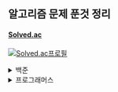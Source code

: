 ## 알고리즘 문제 푼것 정리

#### <a href = "https://solved.ac/">Solved.ac</a>
[![Solved.ac프로필](http://mazassumnida.wtf/api/v2/generate_badge?boj=ccc96360)](https://solved.ac/profile/ccc96360)

<details>
<summary>백준</summary>
<div markdown="1">

<details>
<summary>Bronze</summary>
<div markdown="1">

| 번호 | 문제이름 | 난이도 |
| --- |:---:| :---:|
1000 | [A+B](https://www.acmicpc.net/problem/1000) | Bronze V
1271 | [엄청난 부자2](https://www.acmicpc.net/problem/1271) | Bronze V
15727 | [조별과제를 할려는데 조장이 사라졌다.](https://www.acmicpc.net/problem/15727) | Bronze V
1297 | [TV 크기](https://www.acmicpc.net/problem/1297) | Bronze IV
1330 | [두 수 비교하기](https://www.acmicpc.net/problem/1330) | Bronze IV
1009 | [분산처리](https://www.acmicpc.net/problem/1009) | Bronze III
1085 | [직사각형에서 탈출](https://www.acmicpc.net/problem/1085) | Bronze III
1267 | [핸드폰 요금](https://www.acmicpc.net/problem/1267) | Bronze III
1547 | [공](https://www.acmicpc.net/problem/1547) | Bronze III
1284 | [집 주소](https://www.acmicpc.net/problem/1284) | Bronze III
2884 | [알람 시계](https://www.acmicpc.net/problem/2884) | Bronze III
1942 | [디지털시계](https://www.acmicpc.net/problem/1942) | Bronze III
1075 | [나누기](https://www.acmicpc.net/problem/1075) | Bronze II
1076 | [저항](https://www.acmicpc.net/problem/1076) | Bronze II
1100 | [하얀 칸](https://www.acmicpc.net/problem/1100) | Bronze II
1152 | [단어의 개수](https://www.acmicpc.net/problem/1152) | Bronze II
1159 | [농구 경기](https://www.acmicpc.net/problem/1159) | Bronze II
1225 | [이상한 곱셈](https://www.acmicpc.net/problem/1159) | Bronze II
1032 | [명령 프롬프트](https://www.acmicpc.net/problem/1032) | Bronze I
1110 | [더하기 사이클](https://www.acmicpc.net/problem/1110) | Bronze I
1157 | [단어 공부](https://www.acmicpc.net/problem/1157) | Bronze I
1236 | [성 지키기](https://www.acmicpc.net/problem/1236) | Bronze I
1252 | [이진수 덧셈](https://www.acmicpc.net/problem/1252) | Bronze I
1268 | [임시 반장 정하기](https://www.acmicpc.net/problem/1268) | Bronze I
1259 | [팰린드롬수](https://www.acmicpc.net/problem/1259) | Bronze I
1296 | [데이트](https://www.acmicpc.net/problem/1296) | Bronze I
1312 | [소수](https://www.acmicpc.net/problem/1312) | Bronze I
1308 | [D-Day](https://www.acmicpc.net/problem/1308) | Bronze I
1357 | [뒤집힌 덧셈](https://www.acmicpc.net/problem/1357) | Bronze I
1356 | [유진수](https://www.acmicpc.net/problem/1356) | Bronze I
1388 | [바닥장식](https://www.acmicpc.net/problem/1388) | Bronze I
1453 | [피시방 알바](https://www.acmicpc.net/problem/1453) | Bronze I
1524 | [세준세비](https://www.acmicpc.net/problem/1524) | Bronze I
1855 | [암호](https://www.acmicpc.net/problem/1855) | Bronze I
1977 | [완전제곱수](https://www.acmicpc.net/problem/1977) | Bronze I
2033 | [반올림](https://www.acmicpc.net/problem/2033) | Bronze I
11179 | [2진수 뒤집기](https://www.acmicpc.net/problem/11179) | Bronze I
통계 | 총합 | 37문제
</div>
</details>

<details>
<summary>Silver </summary>
<details>
<summary>Silver V ~ Silver III</summary>
<div markdown="1">

| 번호 | 문제이름 | 난이도 |
| --- |:---:| :---:|
2714 | [문자를 받은 승환이](https://www.acmicpc.net/problem/2714) | Silver V
1913 | [달팽이](https://www.acmicpc.net/problem/1913) | Silver V
1145 | [적어도 대부분의 배수](https://www.acmicpc.net/problem/1145) | Silver V
8979 | [올림픽](https://www.acmicpc.net/problem/8979) | Silver V
2818 | [숙제하기 싫을 때](https://www.acmicpc.net/problem/2818) | Silver V
18511 | [큰 수 구성하기](https://www.acmicpc.net/problem/18511) | Silver V
1037 | [약수](https://www.acmicpc.net/problem/1037) | Silver V
1476 | [날짜 계산](https://www.acmicpc.net/problem/1476) | Silver V
9324 | [진짜 메시지](https://www.acmicpc.net/problem/9324) | Silver V
3724 | [표](https://www.acmicpc.net/problem/3724) | Silver V
9627 | [문장](https://www.acmicpc.net/problem/9627) | Silver V
5555 | [반지](https://www.acmicpc.net/problem/5555) | Silver V
14626 | [ISBN](https://www.acmicpc.net/problem/14626) | Silver V
1544 | [사이클 단어](https://www.acmicpc.net/problem/1544) | Silver V
1812 | [사탕](https://www.acmicpc.net/problem/1812) | Silver V
1063 | [킹](https://www.acmicpc.net/problem/1063) | Silver V
1475 | [방번호](https://www.acmicpc.net/problem/1475) | Silver V
1316 | [그룹 단어 체커](https://www.acmicpc.net/problem/1316) | Silver V
2998 | [8진수](https://www.acmicpc.net/problem/2998) | Silver V
1181 | [단어 정렬](https://www.acmicpc.net/problem/1181) | Silver V
7568 | [덩치](https://www.acmicpc.net/problem/7568) | Silver V
1436 | [영화감독 숌](https://www.acmicpc.net/problem/1436) | Silver V
11651 | [좌표 정렬하기2](https://www.acmicpc.net/problem/11651) | Silver V
11723 | [집합](https://www.acmicpc.net/problem/11723) | Silver V
10610 | [30](https://www.acmicpc.net/problem/10610) | Silver V
11004 | [K번째 수](https://www.acmicpc.net/problem/11004) | Silver V
10867 | [중복 빼고 정렬하기](https://www.acmicpc.net/problem/10867) | Silver V
2822 | [점수 계산](https://www.acmicpc.net/problem/2822) | Silver V
1010 | [다리 놓기](https://www.acmicpc.net/problem/1010) | Silver V
2503 | [숫자 야구](https://www.acmicpc.net/problem/2503) | Silver V
7785 | [회사에 있는 사람](https://www.acmicpc.net/problem/7785) | Silver V
1065 | [한수](https://www.acmicpc.net/problem/1065) | Silver IV
10828 | [스택](https://www.acmicpc.net/problem/10828) | Silver IV
1978 | [소수 찾기](https://www.acmicpc.net/problem/1978) | Silver IV
9012 | [괄호](https://www.acmicpc.net/problem/9012) | Silver IV
1026 | [보물](https://www.acmicpc.net/problem/1026) | Silver IV
1120 | [문자열](https://www.acmicpc.net/problem/1120) | Silver IV
1205 | [등수 구하기](https://www.acmicpc.net/problem/1205) | Silver IV
1049 | [기타줄](https://www.acmicpc.net/problem/1049) | Silver IV
1213 | [팰린드롬 만들기](https://www.acmicpc.net/problem/1213) | Silver IV
1235 | [학생 번호](https://www.acmicpc.net/problem/1235) | Silver IV
1244 | [스위치 켜고 끄기](https://www.acmicpc.net/problem/1244) | Silver IV
1292 | [쉽게 푸는 문제](https://www.acmicpc.net/problem/1292) | Silver IV
1302 | [베스트셀러](https://www.acmicpc.net/problem/1302) | Silver IV
1337 | [올바른 배열](https://www.acmicpc.net/problem/1337) | Silver IV
1343 | [폴리오미노](https://www.acmicpc.net/problem/1343) | Silver IV
1487 | [물건팔기](https://www.acmicpc.net/problem/1487) | Silver IV
1543 | [문서 검색](https://www.acmicpc.net/problem/1543) | Silver IV
1764 | [듣보잡](https://www.acmicpc.net/problem/1764) | Silver IV
2597 | [줄자접기](https://www.acmicpc.net/problem/2597) | Silver IV
1817 | [짐 챙기는 숌](https://www.acmicpc.net/problem/1817) | Silver IV
1620 | [나는야 포켓몬 마스터 이다솜](https://www.acmicpc.net/problem/1620) | Silver IV
1463 | [1로 만들기](https://www.acmicpc.net/problem/1463) | Silver III
9095 | [1,2,3 더하기](https://www.acmicpc.net/problem/9095) | Silver III
1003 | [피보나치 함수](https://www.acmicpc.net/problem/1003) | Silver III
11726 | [2xn 타일링](https://www.acmicpc.net/problem/11726) | Silver III
11399 | [ATM](https://www.acmicpc.net/problem/11399) | Silver III
2193 | [이친수](https://www.acmicpc.net/problem/2193) | Silver III
2606 | [바이러스](https://www.acmicpc.net/problem/2606) | Silver III
11727 | [2xn 타일링2](https://www.acmicpc.net/problem/11727) | Silver III
9461 | [파도반 수열](https://www.acmicpc.net/problem/9461) | Silver III
15649 | [스택 수열](https://www.acmicpc.net/problem/15649) | Silver III
2805 | [나무 자르기](https://www.acmicpc.net/problem/2805) | Silver III
17390 | [이건 꼭 풀어야 해!](https://www.acmicpc.net/problem/17390) | Silver III
10799 | [쇠 막대기](https://www.acmicpc.net/problem/10799) | Silver III
1904 | [01타일](https://www.acmicpc.net/problem/1904) | Silver III
1270 | [전쟁-땅따먹기](https://www.acmicpc.net/problem/1270) | Silver III
1676 | [팩토리얼 0의 개수](https://www.acmicpc.net/problem/1676) | Silver III
1699 | [제곱수의 합](https://www.acmicpc.net/problem/1699) | Silver III
1406 | [에디터](https://www.acmicpc.net/problem/1406) | Silver III
2003 | [수들의 합 2](https://www.acmicpc.net/problem/2003) | Silver III
10974 | [모든 순열](https://www.acmicpc.net/problem/10974) | Silver III
2630 | [색종이 만들기](https://www.acmicpc.net/problem/2630) | Silver III
11659 | [구간 합 구하기 4](https://www.acmicpc.net/problem/11659) | Silver III
1057 | [토너먼트](https://www.acmicpc.net/problem/1057) | Silver III
통계 | 총합 | 74문제
</div>
</details>
<details>

<summary>Silver II ~ Silver I</summary>
<div markdown="1">

| 번호 | 문제이름 | 난이도 |
| --- |:---:| :---:|
1260 | [DFS와 BFS](https://www.acmicpc.net/problem/1260) | Silver II
1929 | [소수 구하기](https://www.acmicpc.net/problem/1929) | Silver II
11053 | [가장 긴 증가하는 부분 수열](https://www.acmicpc.net/problem/11053) | Silver II
11729 | [하노이 탑 이동 순서](https://www.acmicpc.net/problem/11729) | Silver II
1012 | [유기농 배추](https://www.acmicpc.net/problem/1012) | Silver II
1912 | [연속합](https://www.acmicpc.net/problem/1912) | Silver II
11724 | [연결 요소의 개수](https://www.acmicpc.net/problem/11724) | Silver II
1931 | [회의실 배정](https://www.acmicpc.net/problem/1931) | Silver II
9465 | [스티커](https://www.acmicpc.net/problem/9465) | Silver II
4948 | [베르트랑 공준](https://www.acmicpc.net/problem/4948) | Silver II
6603 | [로또](https://www.acmicpc.net/problem/6603) | Silver II
4963 | [섬의 개수](https://www.acmicpc.net/problem/4963) | Silver II
1182 | [부분수열의 합](https://www.acmicpc.net/problem/1182) | Silver II
1541 | [잃어버린 괄호](https://www.acmicpc.net/problem/1541) | Silver II
11055 | [가장 큰 증가 부분 수열](https://www.acmicpc.net/problem/11055) | Silver II
7562 | [나이트의 이동](https://www.acmicpc.net/problem/7562) | Silver II
11722 | [가장 긴 감소하는 부분 수열](https://www.acmicpc.net/problem/11722) | Silver II
11279 | [최대 힙](https://www.acmicpc.net/problem/11279) | Silver II
1780 | [종이의 개수](https://www.acmicpc.net/problem/1780) | Silver II
10819 | [차이를 최대로](https://www.acmicpc.net/problem/10819) | Silver II
2644 | [촌수계산](https://www.acmicpc.net/problem/2644) | Silver II
11725 | [트리의 부모 찾기](https://www.acmicpc.net/problem/11725) | Silver II
1890 | [점프](https://www.acmicpc.net/problem/1890) | Silver II
10971 | [외판원 순회 2](https://www.acmicpc.net/problem/10971) | Silver II
5430 | [AC](https://www.acmicpc.net/problem/5430) | Silver II
18870 | [좌표 압축](https://www.acmicpc.net/problem/18870) | Silver II
2178 | [미로탐색](https://www.acmicpc.net/problem/2178) | Silver I
1149 | [RGB거리](https://www.acmicpc.net/problem/1149) | Silver I
2667 | [단지번호붙이기](https://www.acmicpc.net/problem/2667) | Silver I
11047 | [동전 0](https://www.acmicpc.net/problem/11047) | Silver I
1932 | [정수 삼각형](https://www.acmicpc.net/problem/1932) | Silver I
7576 | [토마토](https://www.acmicpc.net/problem/7576) | Silver I
1697 | [숨바꼭질](https://www.acmicpc.net/problem/1697) | Silver I
2156 | [포도주 시식](https://www.acmicpc.net/problem/2156) | Silver I
10844 | [쉬운 계단 수](https://www.acmicpc.net/problem/10844) | Silver I
11052 | [카드 구매하기](https://www.acmicpc.net/problem/11052) | Silver I
14888 | [연산자 끼워넣기](https://www.acmicpc.net/problem/14888) | Silver I
1011 | [Fly me to the Alpha Centauri](https://www.acmicpc.net/problem/1011) | Silver I
11057 | [오르막 수](https://www.acmicpc.net/problem/11057) | Silver I
1991 | [트리 순회](https://www.acmicpc.net/problem/1991) | Silver I
2293 | [동전 1](https://www.acmicpc.net/problem/2293) | Silver I
2447 | [별 찍기-10](https://www.acmicpc.net/problem/2447) | Silver I
11403 | [경로 찾기](https://www.acmicpc.net/problem/11403) | Silver I
9020 | [골드바흐의 추측](https://www.acmicpc.net/problem/9020) | Silver I
2468 | [안전 영역](https://www.acmicpc.net/problem/2468) | Silver I
2583 | [영역 구하기](https://www.acmicpc.net/problem/2583) | Silver I
1992 | [쿼드트리](https://www.acmicpc.net/problem/1992) | Silver I
1927 | [최소 힙](https://www.acmicpc.net/problem/1927) | Silver I
11051 | [이항 계수2](https://www.acmicpc.net/problem/11051) | Silver I
2133 | [타일 채우기](https://www.acmicpc.net/problem/2133) | Silver I
11048 | [이동하기](https://www.acmicpc.net/problem/11048) | Silver I
2294 | [동전 2](https://www.acmicpc.net/problem/2294) | Silver I
14891 | [톱니바퀴](https://www.acmicpc.net/problem/14891) | Silver I
1629 | [곱셈](https://www.acmicpc.net/problem/1629) | Silver I
6588 | [골드바흐의 추측](https://www.acmicpc.net/problem/6588) | Silver I
1074 | [Z](https://www.acmicpc.net/problem/1074) | Silver I
1389 | [케빈 베이컨의 6단계 법칙](https://www.acmicpc.net/problem/1389) | Silver I
1309 | [동물원](https://www.acmicpc.net/problem/1309) | Silver I
16953 | [A->B](https://www.acmicpc.net/problem/16953) | Silver I
통계 | 총합 | 58문제
</div>
</details>
</details>


<details>
<summary>Gold</summary>
<div markdown="1">

| 번호 | 문제이름 | 난이도 |
| --- |:---:| :---:|
14502 | [연구소](https://www.acmicpc.net/problem/14502) | Gold V
1753 | [최단경로](https://www.acmicpc.net/problem/1753) | Gold V
14503 | [로봇 청소기](https://www.acmicpc.net/problem/14503) | Gold V
9251 | [LCS](https://www.acmicpc.net/problem/9251) | Gold V
1759 | [암호 만들기](https://www.acmicpc.net/problem/1759) | Gold V
14500 | [테트로미노](https://www.acmicpc.net/problem/14500) | Gold V
15686 | [치킨 배달](https://www.acmicpc.net/problem/15686) | Gold V
10026 | [적록색약](https://www.acmicpc.net/problem/10026) | Gold V
3190 | [뱀](https://www.acmicpc.net/problem/3190) | Gold V
14499 | [주사위 굴리기](https://www.acmicpc.net/problem/14499) | Gold V
12865 | [평범한 배낭](https://www.acmicpc.net/problem/12865) | Gold V
2225 | [합분해](https://www.acmicpc.net/problem/2225) | Gold V
1107 | [리모컨](https://www.acmicpc.net/problem/1107) | Gold V
1916 | [최소비용 구하기](https://www.acmicpc.net/problem/1916) | Gold V
3055 | [탈출](https://www.acmicpc.net/problem/3055) | Gold V
15683 | [감시](https://www.acmicpc.net/problem/15683) | Gold V
16234 | [인구 이동](https://www.acmicpc.net/problem/16234) | Gold V
5014 | [스타트링크](https://www.acmicpc.net/problem/5014) | Gold V
2589 | [보물섬](https://www.acmicpc.net/problem/2589) | Gold V
1915 | [가장 큰 정사각형](https://www.acmicpc.net/problem/1915) | Gold V
7662 | [이중 우선순위 큐](https://www.acmicpc.net/problem/7662) | Gold V
2493 | [탑](https://www.acmicpc.net/problem/2493) | Gold V
9019 | [DSLR](https://www.acmicpc.net/problem/9019) | Gold V
9252 | [LCS2](https://www.acmicpc.net/problem/9252) | Gold V
17070 | [파이프 옮기기 1](https://www.acmicpc.net/problem/17070) | Gold V
17069 | [파이프 옮기기 2](https://www.acmicpc.net/problem/17069) | Gold V
2812 | [크게 만들기](https://www.acmicpc.net/problem/2812) | Gold V
12904 | [A와 B](https://www.acmicpc.net/problem/12904) | Gold V
1092 | [배](https://www.acmicpc.net/problem/1092) | Gold V
1461 | [도서관](https://www.acmicpc.net/problem/1461) | Gold V
1464 | [뒤집기 3](https://www.acmicpc.net/problem/1464) | Gold V
1987 | [알파벳](https://www.acmicpc.net/problem/1987) | Gold IV
2206 | [벽 부수고 이동하기](https://www.acmicpc.net/problem/2206) | Gold IV
2580 | [스도쿠](https://www.acmicpc.net/problem/2580) | Gold IV
1717 | [집합의 표현](https://www.acmicpc.net/problem/1717) | Gold IV
1197 | [최소 스패닝 트리](https://www.acmicpc.net/problem/1197) | Gold IV
1520 | [내리막길](https://www.acmicpc.net/problem/1520) | Gold IV
1922 | [네트워크 연결](https://www.acmicpc.net/problem/1922) | Gold IV
16236 | [아기 상어](https://www.acmicpc.net/problem/16236) | Gold IV
11404 | [플로이드](https://www.acmicpc.net/problem/11404) | Gold IV
1707 | [이분 그래프](https://www.acmicpc.net/problem/1707) | Gold IV
2448 | [별 찍기 - 11](https://www.acmicpc.net/problem/2448) | Gold IV
1261 | [알고스팟](https://www.acmicpc.net/problem/1261) | Gold IV
2573 | [빙산](https://www.acmicpc.net/problem/2573) | Gold IV
15685 | [드래곤 커브](https://www.acmicpc.net/problem/15685) | Gold IV
1504 | [특정한 최단 경로](https://www.acmicpc.net/problem/1504) | Gold IV
1806 | [부분합](https://www.acmicpc.net/problem/1806) | Gold IV
2096 | [내려가기](https://www.acmicpc.net/problem/2096) | Gold IV
9466 | [텀 프로젝트](https://www.acmicpc.net/problem/9466) | Gold IV
1967 | [트리의 지름](https://www.acmicpc.net/problem/1967) | Gold IV
15684 | [사다리 조작](https://www.acmicpc.net/problem/15684) | Gold IV
16235 | [나무 재테크](https://www.acmicpc.net/problem/16235) | Gold IV
1339 | [단어 수학](https://www.acmicpc.net/problem/1339) | Gold IV
1963 | [소수 경로](https://www.acmicpc.net/problem/1963) | Gold IV
5052 | [전화번호 목록](https://www.acmicpc.net/problem/5052) | Gold IV
2056 | [작업](https://www.acmicpc.net/problem/2056) | Gold IV
14002 | [가장 긴 증가하는 부분 수열 4](https://www.acmicpc.net/problem/14002) | Gold IV
1715 | [카드 정렬하기](https://www.acmicpc.net/problem/1715) | Gold IV
14890 | [경사로](https://www.acmicpc.net/problem/14890) | Gold III
1644 | [소수의 연속합](https://www.acmicpc.net/problem/1644) | Gold III
11054 | [가장 긴 바이토닉 부분 수열](https://www.acmicpc.net/problem/11054) | Gold III
1005 | [ACM Craft](https://www.acmicpc.net/problem/1005) | Gold III
1937 | [욕심쟁이 판다](https://www.acmicpc.net/problem/1937) | Gold III
1238 | [파티](https://www.acmicpc.net/problem/1238) | Gold III
11066 | [파일 합치기](https://www.acmicpc.net/problem/11066) | Gold III
2146 | [다리 만들기](https://www.acmicpc.net/problem/2146) | Gold III
1167 | [트리의 지름](https://www.acmicpc.net/problem/1167) | Gold III
11049 | [행렬 곱셈 순서](https://www.acmicpc.net/problem/11049) | Gold III
1300 | [K번째 수](https://www.acmicpc.net/problem/1300) | Gold III
1516 | [게임 개발](https://www.acmicpc.net/problem/1516) | Gold III
2437 | [저울](https://www.acmicpc.net/problem/2437) | Gold III
7579 | [앱](https://www.acmicpc.net/problem/7579) | Gold III
11437 | [LCA](https://www.acmicpc.net/problem/11437) | Gold III
2352 | [반도체 설계](https://www.acmicpc.net/problem/2352) | Gold III
16637 | [괄호 추가하기](https://www.acmicpc.net/problem/16637) | Gold III
10159 | [저울](https://www.acmicpc.net/problem/10159) | Gold III
1613 | [역사](https://www.acmicpc.net/problem/1613) | Gold III
2263 | [트리의 순회](https://www.acmicpc.net/problem/2263) | Gold III
11779 | [최소비용 구하기 2](https://www.acmicpc.net/problem/11779) | Gold III
1256 | [사전](https://www.acmicpc.net/problem/1256) | Gold III
2533 | [사회망 서비스(SNS)](https://www.acmicpc.net/problem/2533) | Gold III
2143 | [두 배열의 합](https://www.acmicpc.net/problem/2143) | Gold III
14442 | [벽 부수고 이동하기 2](https://www.acmicpc.net/problem/14442) | Gold III
1507 | [궁금한 민호](https://www.acmicpc.net/problem/1507) | Gold III
8980 | [택배](https://www.acmicpc.net/problem/8980) | Gold III
13904 | [과제](https://www.acmicpc.net/problem/13904) | Gold III
2252 | [줄 세우기](https://www.acmicpc.net/problem/2252) | Gold II
13460 | [구슬 탈출2](https://www.acmicpc.net/problem/13460) | Gold II
12100 | [2048(Easy)](https://www.acmicpc.net/problem/12100) | Gold II
10942 | [팰린드롬?](https://www.acmicpc.net/problem/10942) | Gold II
2749 | [피보나치 수 3](https://www.acmicpc.net/problem/2749) | Gold II
12015 | [가장 긴 증가하는 부분 수열2](https://www.acmicpc.net/problem/12015) | Gold II
1766 | [문제집](https://www.acmicpc.net/problem/1766) | Gold II
1655 | [가운데를 말해요](https://www.acmicpc.net/problem/1655) | Gold II
17143 | [낚시왕](https://www.acmicpc.net/problem/17143) | Gold II
4195 | [친구 네트워크](https://www.acmicpc.net/problem/4195) | Gold II
1202 | [보석 도둑](https://www.acmicpc.net/problem/1202) | Gold II
1525 | [퍼즐](https://www.acmicpc.net/problem/1525) | Gold II
17136 | [색종이 붙이기](https://www.acmicpc.net/problem/17136) | Gold II
7453 | [합이 0인 네 정수](https://www.acmicpc.net/problem/7453) | Gold II
2623 | [음악프로그램](https://www.acmicpc.net/problem/2623) | Gold II
12738 | [가장 긴 증가하는 부분수열3](https://www.acmicpc.net/problem/12738) | Gold II
2250 | [트리의 높이와 너비](https://www.acmicpc.net/problem/2250) | Gold II
17472 | [다리 만들기 2](https://www.acmicpc.net/problem/17472) | Gold II
10775 | [공항](https://www.acmicpc.net/problem/10775) | Gold II
3109 | [빵집](https://www.acmicpc.net/problem/3109) | Gold II
17837 | [새로운 게임 2](https://www.acmicpc.net/problem/17837) | Gold II
2629 | [양팔저울](https://www.acmicpc.net/problem/2629) | Gold II
2629 | [통나무 옮기기](https://www.acmicpc.net/problem/2629) | Gold II
10253 | [헨리](https://www.acmicpc.net/problem/10253) | Gold II
2014 | [소수의 곱](https://www.acmicpc.net/problem/2014) | Gold II
2042 | [구간 합 구하기](https://www.acmicpc.net/problem/2042) | Gold I
2357 | [최솟값과 최댓값](https://www.acmicpc.net/problem/2357) | Gold I
5676 | [음주 코딩](https://www.acmicpc.net/problem/5676) | Gold I
1016 | [제곱 ㄴㄴ수](https://www.acmicpc.net/problem/1016) | Gold I
2098 | [외판원 순회](https://www.acmicpc.net/problem/2098) | Gold I
1786 | [찾기](https://www.acmicpc.net/problem/1786) | Gold I
16900 | [이름 정하기](https://www.acmicpc.net/problem/16900) | Gold I
16570 | [앞뒤가 맞는 수열](https://www.acmicpc.net/problem/16570) | Gold I
10868 | [최솟 값](https://www.acmicpc.net/problem/10868) | Gold I
2887 | [행성 터널](https://www.acmicpc.net/problem/2887) | Gold I
11505 | [구간 곱 구하기](https://www.acmicpc.net/problem/11505) | Gold I
11401 | [이항 계수3](https://www.acmicpc.net/problem/11401) | Gold I
1700 | [멀티탭 스케줄링](https://www.acmicpc.net/problem/1700) | Gold I
2169 | [로봇 조종하기](https://www.acmicpc.net/problem/2169) | Gold I
2568 | [전깃줄 - 2](https://www.acmicpc.net/problem/2568) | Gold I
통계 | 총합 | 124문제
</div>
</details>

</div>
</details>

<details>
<summary>프로그래머스</summary>
<div markdown="1">

<details>
<summary>2020 카카오 인턴십</summary>
<div markdown="1">

| 문제이름 | 난이도 |
| --- | :---:|
[키패드 누르기](https://programmers.co.kr/learn/courses/30/lessons/67256) | Level 1
[수식 최대화](https://programmers.co.kr/learn/courses/30/lessons/67256) | Level 2
[보석 쇼핑](https://programmers.co.kr/learn/courses/30/lessons/67258) | Level 3
총합 | 3문제
</div>
</details>
</div>
</details>